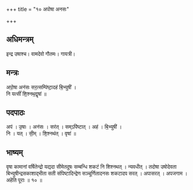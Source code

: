 +++
title = "१० अपोषा अनसः"

+++
## अधिमन्त्रम्
इन्द्र उषाश्च। वामदेवो गौतमः। गायत्री।

## मन्त्रः
अपो॒षा अन॑सः सर॒त्सम्पि॑ष्टा॒दह॑ बि॒भ्युषी॑ ।  
नि यत्सीं॑ शि॒श्नथ॒द्वृषा॑ ॥

## पदपाठः
अप॑ । उ॒षाः । अन॑सः । सर॑त् । सम्ऽपि॑ष्टात् । अह॑ । बि॒भ्युषी॑ ।  
नि । यत् । सी॒म् । शि॒श्नथ॑त् । वृषा॑ ॥

## भाष्यम्
वृषा कामानां वर्षितेन्द्रो यद्यदा सीमेतदुषः सम्बन्धि शकटं नि शिश्नथत् । न्यवधीत् । तदोषा उषोदेवता बिभ्युषीन्द्रसकाशाद्भीता सती संपिष्टादिन्द्रेण सञ्चूर्णितादनसः शकटादप सरत् । अपासरत् । अपजगाम । अहेति पूराः ॥ १० ॥